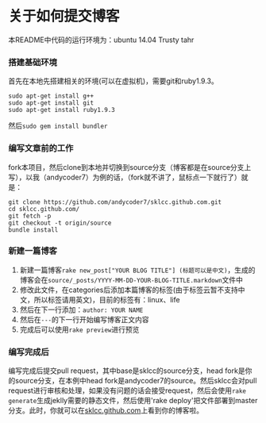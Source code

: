 关于如何提交博客
===

本README中代码的运行环境为：ubuntu 14.04 Trusty tahr

### 搭建基础环境

首先在本地先搭建相关的环境(可以在虚拟机)，需要git和ruby1.9.3。

```
sudo apt-get install g++
sudo apt-get install git
sudo apt-get install ruby1.9.3
```

然后`sudo gem install bundler`

### 编写文章前的工作

fork本项目，然后clone到本地并切换到source分支（博客都是在source分支上写），以我（andycoder7）为例的话，（fork就不讲了，鼠标点一下就行了）就是：

```
git clone https://github.com/andycoder7/sklcc.github.com.git
cd sklcc.github.com/
git fetch -p
git checkout -t origin/source  
bundle install  
```

### 新建一篇博客

1. 新建一篇博客`rake new_post["YOUR BLOG TITLE"] (标题可以是中文)`，生成的博客会在`source/_posts/YYYY-MM-DD-YOUR-BLOG-TITLE.markdown`文件中  
2. 修改此文件，在categories后添加本篇博客的标签(由于标签云暂不支持中文，所以标签请用英文)，目前的标签有：linux、life   
3. 然后在下一行添加：`author: YOUR NAME`  
4. 然后在`---`的下一行开始编写博客正文内容   
5. 完成后可以使用`rake preview`进行预览  

### 编写完成后

编写完成后提交pull request，其中base是sklcc的source分支，head fork是你的source分支，在本例中head fork是andycoder7的source。然后sklcc会对pull request进行审核和处理，如果没有问题的话会接受request，然后会使用`rake generate`生成jeklly需要的静态文件，然后使用'rake deploy'把文件部署到master分支。此时，你就可以在[sklcc.github.com](http://sklcc.github.com)上看到你的博客啦。
